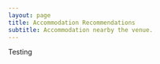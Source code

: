 ```yaml
---
layout: page
title: Accommodation Recommendations
subtitle: Accommodation nearby the venue.
---
```


Testing